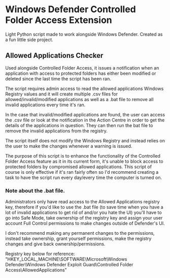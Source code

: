 # Windows Defender Controlled Folder Access Extension
Light Python script made to work alongside Windows Defender.
Created as a fun little side project.

## Allowed Applications Checker
Used alongside Controlled Folder Access, it issues a notification when an application with access to protected folders has either been modified or deleted since the last time the script has been ran. 

The script requires admin access to read the allowed applications Windows Registry values and it will create multiple .csv files for allowed/invalid/modified applications as well as a .bat file to remove all invalid applications every time it's ran.

In the case that invalid/modified applications are found, the user can access the .csv file or look at the notification in the Action Centre in order to get the details of the applications in question. They can then run the bat file to remove the invalid applications from the registry.

The script itself does not modify the Windows Registry and instead relies on the user to make the changes whenever a warning is issued.

The purpose of this script is to enhance the functionality of the Controlled Folder Access feature as it in its current form, it's unable to block access to protected folders by compromised allowed applications. This script of course is only effective if it's ran fairly often so I'd recommend creating a task to have the script run every day/every time the computer is turned on. 

### Note about the .bat file.
Administrators only have read access to the Allowed Applications registry key, therefore if you'd like to use the .bat file (to save time when you have a lot of invalid applications to get rid of and/or you hate the UI) you'll have to go into Safe Mode, take ownership of the registry key and assign your user account Full Control permissions to make changes outside of Defender's UI.


I don't recommend making any permanent changes to the permissions, instead take ownership, grant yourself permissions, make the registry changes and give back ownership/permissions.


Registry key below for reference: "HKEY_LOCAL_MACHINE\SOFTWARE\Microsoft\Windows Defender\Windows Defender Exploit Guard\Controlled Folder Access\AllowedApplications"
